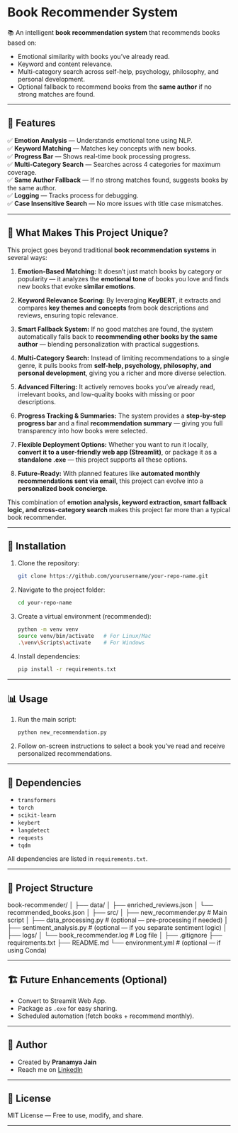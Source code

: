 # Book Recommender System

📚 An intelligent **book recommendation system** that recommends books based on:

- Emotional similarity with books you’ve already read.
- Keyword and content relevance.
- Multi-category search across self-help, psychology, philosophy, and personal development.
- Optional fallback to recommend books from the **same author** if no strong matches are found.

---

## 🚀 Features
✅ **Emotion Analysis** — Understands emotional tone using NLP.<br>
✅ **Keyword Matching** — Matches key concepts with new books.<br>
✅ **Progress Bar** — Shows real-time book processing progress.<br>
✅ **Multi-Category Search** — Searches across 4 categories for maximum coverage.<br>
✅ **Same Author Fallback** — If no strong matches found, suggests books by the same author.<br>
✅ **Logging** — Tracks process for debugging.<br>
✅ **Case Insensitive Search** — No more issues with title case mismatches.<br>

---
## 🌟 What Makes This Project Unique?

This project goes beyond traditional **book recommendation systems** in several ways:

1. **Emotion-Based Matching:** 
   It doesn’t just match books by category or popularity — it analyzes the **emotional tone** of books you love and finds new books that evoke **similar emotions**.

2. **Keyword Relevance Scoring:** 
   By leveraging **KeyBERT**, it extracts and compares **key themes and concepts** from book descriptions and reviews, ensuring topic relevance.

3. **Smart Fallback System:** 
   If no good matches are found, the system automatically falls back to **recommending other books by the same author** — blending personalization with practical suggestions.

4. **Multi-Category Search:** 
   Instead of limiting recommendations to a single genre, it pulls books from **self-help, psychology, philosophy, and personal development**, giving you a richer and more diverse selection.

5. **Advanced Filtering:** 
   It actively removes books you’ve already read, irrelevant books, and low-quality books with missing or poor descriptions.

6. **Progress Tracking & Summaries:** 
   The system provides a **step-by-step progress bar** and a final **recommendation summary** — giving you full transparency into how books were selected.

7. **Flexible Deployment Options:** 
   Whether you want to run it locally, **convert it to a user-friendly web app (Streamlit)**, or package it as a **standalone .exe** — this project supports all these options.

8. **Future-Ready:** 
   With planned features like **automated monthly recommendations sent via email**, this project can evolve into a **personalized book concierge**.

This combination of **emotion analysis, keyword extraction, smart fallback logic, and cross-category search** makes this project far more than a typical book recommender.

---

## 🔧 Installation

1. Clone the repository:
    ```bash
    git clone https://github.com/yourusername/your-repo-name.git
    ```
2. Navigate to the project folder:
    ```bash
    cd your-repo-name
    ```
3. Create a virtual environment (recommended):
    ```bash
    python -m venv venv
    source venv/bin/activate   # For Linux/Mac
    .\venv\Scripts\activate    # For Windows
    ```
4. Install dependencies:
    ```bash
    pip install -r requirements.txt
    ```

---

## 📊 Usage

1. Run the main script:
    ```bash
    python new_recommendation.py
    ```
2. Follow on-screen instructions to select a book you’ve read and receive personalized recommendations.

---

## 🧰 Dependencies
- `transformers`
- `torch`
- `scikit-learn`
- `keybert`
- `langdetect`
- `requests`
- `tqdm`

All dependencies are listed in `requirements.txt`.

---
## 📂 Project Structure

book-recommender/
│
├── data/
│   ├── enriched_reviews.json
│   └── recommended_books.json
│
├── src/
│   ├── new_recommender.py        # Main script
│   ├── data_processing.py        # (optional — pre-processing if needed)
│   ├── sentiment_analysis.py     # (optional — if you separate sentiment logic)
│
├── logs/
│   └── book_recommender.log       # Log file
│
├── .gitignore
├── requirements.txt
├── README.md
└── environment.yml                # (optional — if using Conda)


---

## 🏗️ Future Enhancements (Optional)
- Convert to Streamlit Web App.
- Package as `.exe` for easy sharing.
- Scheduled automation (fetch books + recommend monthly).

---

## 📝 Author
- Created by **Pranamya Jain**
- Reach me on [LinkedIn](https://www.linkedin.com/in/pranamya-jain1/)

---

## 📜 License
MIT License — Free to use, modify, and share.

---
